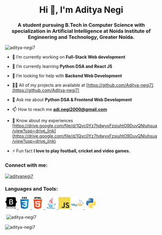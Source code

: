 <h1 align="center">Hi 👋, I'm Aditya Negi</h1>
<h3 align="center">A student pursuing B.Tech in Computer Science with specialization in Artificial Intelligence at Noida Institute of Engineering and Technology, Greater Noida.</h3>

<p align="left"> <img src="https://komarev.com/ghpvc/?username=aditya-negi7&label=Profile%20views&color=0e75b6&style=flat" alt="aditya-negi7" /> </p>

- 🔭 I’m currently working on **Full-Stack Web development**

- 🌱 I’m currently learning **Python DSA and React JS**

- 🤝 I’m looking for help with **Backend Web Development**

- 👨‍💻 All of my projects are available at [https://github.com/Aditya-negi7](https://github.com/Aditya-negi7)

- 💬 Ask me about **Python DSA & Frontend Web Development**

- 📫 How to reach me **adi.negi2000@gmail.com**

- 📄 Know about my experiences [https://drive.google.com/file/d/1Qvc0Yz7hdwyxFzsiuhtO9DuvQNluhsua/view?usp=drive_link](https://drive.google.com/file/d/1Qvc0Yz7hdwyxFzsiuhtO9DuvQNluhsua/view?usp=drive_link)

- ⚡ Fun fact **I love to play football, cricket and video games.**

<h3 align="left">Connect with me:</h3>
<p align="left">
<a href="https://linkedin.com/in/adityanegi7" target="blank"><img align="center" src="https://raw.githubusercontent.com/rahuldkjain/github-profile-readme-generator/master/src/images/icons/Social/linked-in-alt.svg" alt="adityanegi7" height="30" width="40" /></a>
</p>

<h3 align="left">Languages and Tools:</h3>
<p align="left"> <a href="https://getbootstrap.com" target="_blank" rel="noreferrer"> <img src="https://raw.githubusercontent.com/devicons/devicon/master/icons/bootstrap/bootstrap-plain-wordmark.svg" alt="bootstrap" width="40" height="40"/> </a> <a href="https://www.w3schools.com/css/" target="_blank" rel="noreferrer"> <img src="https://raw.githubusercontent.com/devicons/devicon/master/icons/css3/css3-original-wordmark.svg" alt="css3" width="40" height="40"/> </a> <a href="https://www.w3.org/html/" target="_blank" rel="noreferrer"> <img src="https://raw.githubusercontent.com/devicons/devicon/master/icons/html5/html5-original-wordmark.svg" alt="html5" width="40" height="40"/> </a> <a href="https://www.java.com" target="_blank" rel="noreferrer"> <img src="https://raw.githubusercontent.com/devicons/devicon/master/icons/java/java-original.svg" alt="java" width="40" height="40"/> </a> <a href="https://developer.mozilla.org/en-US/docs/Web/JavaScript" target="_blank" rel="noreferrer"> <img src="https://raw.githubusercontent.com/devicons/devicon/master/icons/javascript/javascript-original.svg" alt="javascript" width="40" height="40"/> </a> <a href="https://www.mysql.com/" target="_blank" rel="noreferrer"> <img src="https://raw.githubusercontent.com/devicons/devicon/master/icons/mysql/mysql-original-wordmark.svg" alt="mysql" width="40" height="40"/> </a> <a href="https://www.python.org" target="_blank" rel="noreferrer"> <img src="https://raw.githubusercontent.com/devicons/devicon/master/icons/python/python-original.svg" alt="python" width="40" height="40"/> </a> </p>

<p>&nbsp;<img align="center" src="https://github-readme-stats.vercel.app/api?username=aditya-negi7&show_icons=true&locale=en" alt="aditya-negi7" /></p>

<p><img align="center" src="https://github-readme-streak-stats.herokuapp.com/?user=aditya-negi7&" alt="aditya-negi7" /></p>
